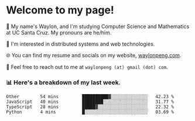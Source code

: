 # Welcome to my page! 

👋 My name's Waylon, and I'm studying Computer Science and Mathematics at UC Santa Cruz. My pronouns are he/him. 

💭 I'm interested in distributed systems and web technologies.

🌐 You can find my resume and socials on my website, [waylonpeng.com](https://www.waylonpeng.com).

📧 Feel free to reach out to me at `waylonpeng (at) gmail (dot) com`.

### 📊 Here's a breakdown of my last week.

<!--START_SECTION:waka-->
```text
Other        54 mins         ██████████▓░░░░░░░░░░░░░░   42.23 % 
JavaScript   40 mins         ████████░░░░░░░░░░░░░░░░░   31.77 % 
TypeScript   28 mins         █████▓░░░░░░░░░░░░░░░░░░░   22.32 % 
Python       4 mins          █░░░░░░░░░░░░░░░░░░░░░░░░   03.69 % 
```
<!--END_SECTION:waka-->
